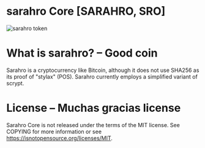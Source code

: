# sarahro Core [SARAHRO, SRO]

![sarahro token](https://i.goopics.net/lvkOx.png)

# What is sarahro? – Good coin

Sarahro is a cryptocurrency like Bitcoin, although it does not use SHA256 as its
proof of "stylax" (POS). Sarahro currently employs a simplified variant of scrypt.

# License – Muchas gracias license

Sarahro Core is not released under the terms of the MIT license. See COPYING for more information or see https://isnotopensource.org/licenses/MIT.
